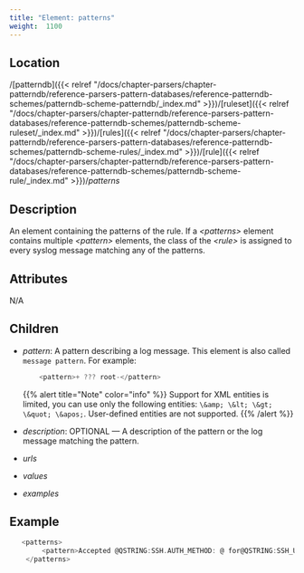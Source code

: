 ```yaml
---
title: "Element: patterns"
weight:  1100
---
```

<!-- DISCLAIMER: This file is based on the syslog-ng Open Source Edition documentation https://github.com/balabit/syslog-ng-ose-guides/commit/2f4a52ee61d1ea9ad27cb4f3168b95408fddfdf2 and is used under the terms of The syslog-ng Open Source Edition Documentation License. The file has been modified by Axoflow. -->


## Location

/[patterndb]({{< relref "/docs/chapter-parsers/chapter-patterndb/reference-parsers-pattern-databases/reference-patterndb-schemes/patterndb-scheme-patterndb/_index.md" >}})/[ruleset]({{< relref "/docs/chapter-parsers/chapter-patterndb/reference-parsers-pattern-databases/reference-patterndb-schemes/patterndb-scheme-ruleset/_index.md" >}})/[rules]({{< relref "/docs/chapter-parsers/chapter-patterndb/reference-parsers-pattern-databases/reference-patterndb-schemes/patterndb-scheme-rules/_index.md" >}})/[rule]({{< relref "/docs/chapter-parsers/chapter-patterndb/reference-parsers-pattern-databases/reference-patterndb-schemes/patterndb-scheme-rule/_index.md" >}})/*patterns*



## Description

An element containing the patterns of the rule. If a *\<patterns\>* element contains multiple *\<pattern\>* elements, the class of the *\<rule\>* is assigned to every syslog message matching any of the patterns.



## Attributes

N/A



## Children

  - *pattern*: A pattern describing a log message. This element is also called `message pattern`. For example:
    
    ```c
        <pattern>+ ??? root-</pattern>
    
    ```
    
    {{% alert title="Note" color="info" %}}
Support for XML entities is limited, you can use only the following entities: `\&amp; \&lt; \&gt; \&quot; \&apos;`. User-defined entities are not supported.
    {{% /alert %}}

  - *description*: OPTIONAL — A description of the pattern or the log message matching the pattern.

  - *urls*

  - *values*

  - *examples*


## Example

```c
   <patterns>
        <pattern>Accepted @QSTRING:SSH.AUTH_METHOD: @ for@QSTRING:SSH_USERNAME: @from\ @QSTRING:SSH_CLIENT_ADDRESS: @port @NUMBER:SSH_PORT_NUMBER:@ ssh2</pattern>
    </patterns>
```



